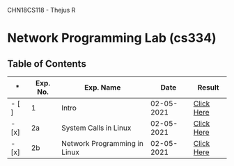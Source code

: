CHN18CS118 - Thejus R

# Network Programming Lab (cs334)

## Table of Contents

| \*   | Exp. No. | Exp. Name                    | Date       | Result                       |
| ---- | -------- | ---------------------------- | ---------- | ---------------------------- |
| - [ ] | 1        | Intro                        | 02-05-2021 | [Click Here](www.google.com) |
| - [x] | 2a       | System Calls in Linux        | 02-05-2021 | [Click Here](www.google.com) |
| - [x] | 2b       | Network Programming in Linux | 02-05-2021 | [Click Here](www.google.com) |
